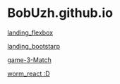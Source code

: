 # BobUzh.github.io


 [landing_flexbox](https://bobuzh.github.io/landing/ "landing FlexBox")
 
 [landing_bootstarp](https://bobuzh.github.io/landing_2/ "landing Bootstrap")
 
 [game-3-Match](https://bobuzh.github.io/phaser-test/ "game phaser js")
 
 [worm_react :D](https://bobuzh.github.io/worm/ "tetris")
